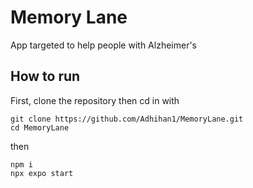 # Memory Lane

App targeted to help people with Alzheimer's

## How to run

First, clone the repository then cd in with

```
git clone https://github.com/Adhihan1/MemoryLane.git
cd MemoryLane
```

then

```
npm i
npx expo start
```
